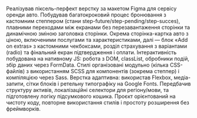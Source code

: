 Реалізував піксель-перфект верстку за макетом Figma для сервісу оренди авто. Побудував багатокроковий процес бронювання з кастомним степпером (стани step-future/step-pending/step-succes), плавними переходами між екранами без перезавантаження сторінки та динамічною зміною заголовка сторінки. Окрема сторінка-картка авто з ціною, включеними послугами та характеристиками, далі — блок «Add on extras» з кастомними чекбоксами, розділ страхування з варіантами (radio) та фінальний екран підтвердження і оплати. Інтерактивність побудована на нативному JS: робота з DOM, classList, обробники подій, збір даних через FormData. Стилі організовані модульно (кілька CSS-файлів) з використанням SCSS для компонентів (зокрема степпер) і компіляцією через Sass. Верстка адаптивна: використав Flexbox, медіа-запити, сітки блоків і ретельну типографіку на Google Fonts. Передбачив структуру активів, локалізаційні селектори для регіону/мови, та підготовлену логіку підсумкового кошика. Проєкт орієнтований на чистоту коду, повторне використання стилів і простоту розширення без фреймворків.
